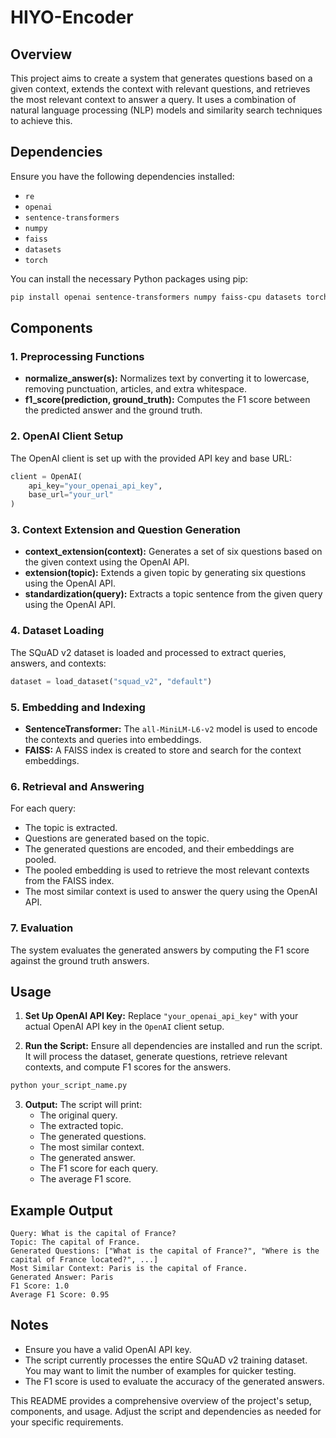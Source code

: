 # HIYO-Encoder

## Overview

This project aims to create a system that generates questions based on a given context, extends the context with relevant questions, and retrieves the most relevant context to answer a query. It uses a combination of natural language processing (NLP) models and similarity search techniques to achieve this.

## Dependencies

Ensure you have the following dependencies installed:

- `re`
- `openai`
- `sentence-transformers`
- `numpy`
- `faiss`
- `datasets`
- `torch`

You can install the necessary Python packages using pip:

```bash
pip install openai sentence-transformers numpy faiss-cpu datasets torch
```

## Components

### 1. **Preprocessing Functions**

- **normalize_answer(s):** Normalizes text by converting it to lowercase, removing punctuation, articles, and extra whitespace.
- **f1_score(prediction, ground_truth):** Computes the F1 score between the predicted answer and the ground truth.

### 2. **OpenAI Client Setup**

The OpenAI client is set up with the provided API key and base URL:

```python
client = OpenAI(
    api_key="your_openai_api_key",
    base_url="your_url"
)
```

### 3. **Context Extension and Question Generation**

- **context_extension(context):** Generates a set of six questions based on the given context using the OpenAI API.
- **extension(topic):** Extends a given topic by generating six questions using the OpenAI API.
- **standardization(query):** Extracts a topic sentence from the given query using the OpenAI API.

### 4. **Dataset Loading**

The SQuAD v2 dataset is loaded and processed to extract queries, answers, and contexts:

```python
dataset = load_dataset("squad_v2", "default")
```

### 5. **Embedding and Indexing**

- **SentenceTransformer:** The `all-MiniLM-L6-v2` model is used to encode the contexts and queries into embeddings.
- **FAISS:** A FAISS index is created to store and search for the context embeddings.

### 6. **Retrieval and Answering**

For each query:
- The topic is extracted.
- Questions are generated based on the topic.
- The generated questions are encoded, and their embeddings are pooled.
- The pooled embedding is used to retrieve the most relevant contexts from the FAISS index.
- The most similar context is used to answer the query using the OpenAI API.

### 7. **Evaluation**

The system evaluates the generated answers by computing the F1 score against the ground truth answers.

## Usage

1. **Set Up OpenAI API Key:**
   Replace `"your_openai_api_key"` with your actual OpenAI API key in the `OpenAI` client setup.

2. **Run the Script:**
   Ensure all dependencies are installed and run the script. It will process the dataset, generate questions, retrieve relevant contexts, and compute F1 scores for the answers.

```bash
python your_script_name.py
```

3. **Output:**
   The script will print:
   - The original query.
   - The extracted topic.
   - The generated questions.
   - The most similar context.
   - The generated answer.
   - The F1 score for each query.
   - The average F1 score.

## Example Output

```plaintext
Query: What is the capital of France?
Topic: The capital of France.
Generated Questions: ["What is the capital of France?", "Where is the capital of France located?", ...]
Most Similar Context: Paris is the capital of France.
Generated Answer: Paris
F1 Score: 1.0
Average F1 Score: 0.95
```

## Notes

- Ensure you have a valid OpenAI API key.
- The script currently processes the entire SQuAD v2 training dataset. You may want to limit the number of examples for quicker testing.
- The F1 score is used to evaluate the accuracy of the generated answers.

This README provides a comprehensive overview of the project's setup, components, and usage. Adjust the script and dependencies as needed for your specific requirements.
